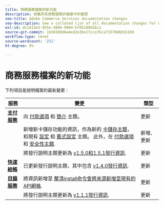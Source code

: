 ```yaml
---
title: 商務服務檔案的新功能
description: 收集所有商務服務的檔案中的變更
seo-title: Adobe Commerce Services documentation changes
seo-description: See a collated list of all documentation changes for Adobe Commerce Services and integration services.
exl-id: dcc613e3-955e-4006-9984-bf05289d3bc1
source-git-commit: 1b56588d6a4ed2e3be17cce7bca7337690d1b169
workflow-type: tm+mt
source-wordcount: '251'
ht-degree: 0%

---
```


# 商務服務檔案的新功能

下列項目是說明檔案的最新變更：

| 服務 | 變更 | 類型 |
|  ---  |  ---  |  ---  |
| [**支付服務**](https://experienceleague.adobe.com/docs/commerce-merchant-services/payment-services/guide-overview.html) | 向 [付款選項](https://experienceleague.adobe.com/docs/commerce-merchant-services/payment-services/payments-checkout/payments-options.html#credit-card-fields) 和 [簡介](https://experienceleague.adobe.com/docs/commerce-merchant-services/payment-services/overview.html#features) 主題。<!--integration branch --> | 更新 |
|  | 新增新卡儲存功能的資訊，作為新的 [卡儲存主題](https://experienceleague.adobe.com/docs/commerce-merchant-services/payment-services/payments-checkout/vaulting.html#payments-checkout)，和現有 [設定](https://experienceleague.adobe.com/docs/commerce-merchant-services/payment-services/configure/settings.html#card-vaulting) 和 [舊式設定](https://experienceleague.adobe.com/docs/commerce-merchant-services/payment-services/configure/configure-admin.html#configure-credit-card-fields) 主題。 此外，在 [付款選項](https://experienceleague.adobe.com/docs/commerce-merchant-services/payment-services/payments-checkout/payments-options.html#credit-card-vaulting) 和 [安全性主題](https://experienceleague.adobe.com/docs/commerce-merchant-services/payment-services/security.html#card-vaulting). | 新增、更新 |
|  | 將發行說明主題更新為 [v1.5.0和1.5.1發行資訊](https://experienceleague.adobe.com/docs/commerce-merchant-services/payment-services/release-notes.html#v1.5.1). | 更新 |
| [**快速結帳**](https://experienceleague.adobe.com/docs/commerce-merchant-services/quick-checkout/overview.html) | 已更新發行說明主題，其中包含 [v1.4.0發行資訊](https://experienceleague.adobe.com/docs/commerce-merchant-services/quick-checkout/release-notes.html?lang=en#v1.4.0).<!-- BOLT-480 --> | 更新 |
| [**目錄服務**](https://experienceleague.adobe.com/docs/commerce-merchant-services/quick-checkout/overview.html) | 將資訊新增至 [釐清install命令會將來源新增至現有的API網格](https://experienceleague.adobe.com/docs/commerce-merchant-services/catalog-service/installation.html#configure-catalog-export).<!-- xx --> | 更新 |
|  | 將發行說明主題更新為 [v1.1.1發行資訊](https://experienceleague.adobe.com/docs/commerce-merchant-services/catalog-service/release-notes.html#v1.1-release). | 更新 |
